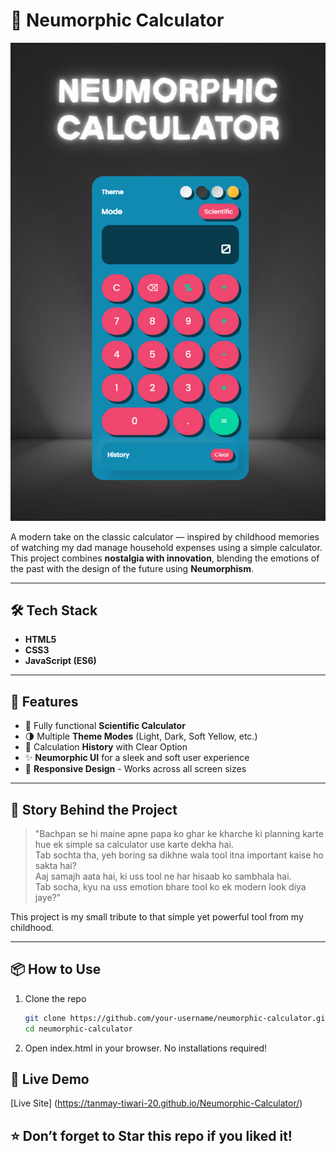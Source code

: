 # 🧮 Neumorphic Calculator

![Neumorphic Calculator](./Neumorphic%20Calculator.png)

A modern take on the classic calculator — inspired by childhood memories of watching my dad manage household expenses using a simple calculator.  
This project combines **nostalgia with innovation**, blending the emotions of the past with the design of the future using **Neumorphism**.

---

## 🛠️ Tech Stack

- **HTML5**  
- **CSS3**  
- **JavaScript (ES6)**  

---

## 🎨 Features

- 🔢 Fully functional **Scientific Calculator**
- 🌗 Multiple **Theme Modes** (Light, Dark, Soft Yellow, etc.)
- 💾 Calculation **History** with Clear Option
- ✨ **Neumorphic UI** for a sleek and soft user experience
- 📱 **Responsive Design** - Works across all screen sizes

---

## 📖 Story Behind the Project

> "Bachpan se hi maine apne papa ko ghar ke kharche ki planning karte hue ek simple sa calculator use karte dekha hai.  
> Tab sochta tha, yeh boring sa dikhne wala tool itna important kaise ho sakta hai?  
> Aaj samajh aata hai, ki uss tool ne har hisaab ko sambhala hai.  
> Tab socha, kyu na uss emotion bhare tool ko ek modern look diya jaye?"

This project is my small tribute to that simple yet powerful tool from my childhood.

---

## 📦 How to Use

1. Clone the repo  
   ```bash
   git clone https://github.com/your-username/neumorphic-calculator.git
   cd neumorphic-calculator
2. Open index.html in your browser.
   No installations required!

## 🚀 Live Demo
   [Live Site] (https://tanmay-tiwari-20.github.io/Neumorphic-Calculator/)

## ⭐ Don’t forget to Star this repo if you liked it!